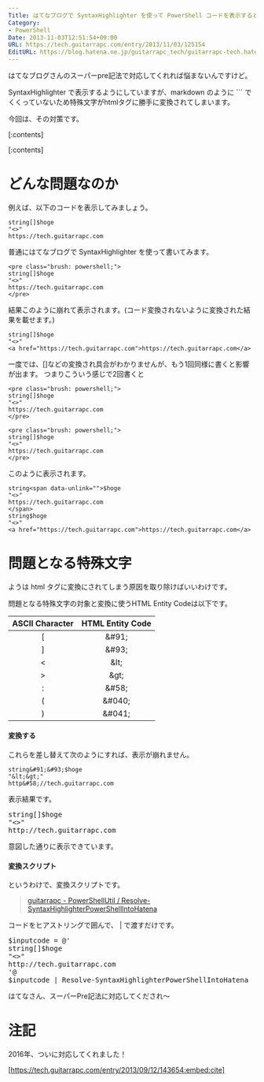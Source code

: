 ```yaml
---
Title: はてなブログで SyntaxHighlighter を使って PowerShell コードを表示するときの注意
Category:
- PowerShell
Date: 2013-11-03T12:51:54+09:00
URL: https://tech.guitarrapc.com/entry/2013/11/03/125154
EditURL: https://blog.hatena.ne.jp/guitarrapc_tech/guitarrapc-tech.hatenablog.com/atom/entry/12921228815711873739
---
```


はてなブログさんのスーパーpre記法で対応してくれれば悩まないんですけど。

SyntaxHighlighter で表示するようにしていますが、markdown のように ``` でくくっていないため特殊文字がhtmlタグに勝手に変換されてしまいます。

今回は、その対策です。

[:contents]

[:contents]

# どんな問題なのか

例えば、以下のコードを表示してみましょう。

```
string[]$hoge
"<>"
https://tech.guitarrapc.com
```

普通にはてなブログで SyntaxHighlighter を使って書いてみます。
```
<pre class="brush: powershell;">
string[]$hoge
"<>"
https://tech.guitarrapc.com
</pre>
```

結果このように崩れて表示されます。(コード変換されないように変換された結果を載せます。)

```
string[]$hoge
"<>"
<a href="https://tech.guitarrapc.com">https://tech.guitarrapc.com</a>
```

一度では、&#91;&#93;などの変換され具合がわかりませんが、もう1回同様に書くと影響が出ます。
つまりこういう感じで2回書くと
```
<pre class="brush: powershell;">
string[]$hoge
"<>"
https://tech.guitarrapc.com
</pre>

<pre class="brush: powershell;">
string[]$hoge
"<>"
https://tech.guitarrapc.com
</pre>
```

このように表示されます。
```
string<span data-unlink="">$hoge
"<>"
https://tech.guitarrapc.com
</span>
string$hoge
"<>"
<a href="https://tech.guitarrapc.com">https://tech.guitarrapc.com</a>
```

# 問題となる特殊文字

ようは html タグに変換にされてしまう原因を取り除けばいいわけです。

問題となる特殊文字の対象と変換に使うHTML Entity Codeは以下です。

|ASCII Character|HTML Entity Code|
|:----:|:----:|
|&#91;|\&#91;|
|&#93;|\&#93;|
|&lt;|\&lt;|
|&gt;|\&gt;|
|&#58;|\&#58;|
|&#040;|\&#040;|
|&#041;|\&#041;|

#### 変換する

これらを差し替えて次のようにすれば、表示が崩れません。

```
string&#91;&#93;$hoge
"&lt;&gt;"
http&#58;//tech.guitarrapc.com
```

表示結果です。

<pre class="brush: powershell;">
string&#91;&#93;$hoge
"&lt;&gt;"
http&#58;//tech.guitarrapc.com
</pre>

意図した通りに表示できています。


#### 変換スクリプト

というわけで、変換スクリプトです。

> [guitarrapc - PowerShellUtil / Resolve-SyntaxHighlighterPowerShellIntoHatena](https://github.com/guitarrapc/PowerShellUtil/tree/master/Resolve-SyntaxHighlighterPowerShellIntoHatena)


コードをヒアストリングで囲んで、 | で渡すだけです。

<pre class="brush: powershell;">
$inputcode = @'
string&#91;&#93;$hoge
"&lt;&gt;"
http&#58;//tech.guitarrapc.com
'@
$inputcode | Resolve-SyntaxHighlighterPowerShellIntoHatena
</pre>

はてなさん、スーパーPre記法に対応してくだされ～

# 注記

2016年、ついに対応してくれました！

[https://tech.guitarrapc.com/entry/2013/09/12/143654:embed:cite]
